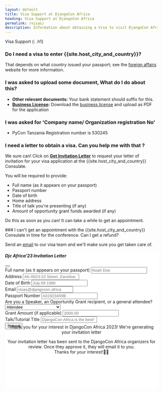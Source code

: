 ```yaml
---
layout: default
title: Visa Support at DjangoCon Africa
heading: Visa Support at DjangoCon Africa
permalink: /visas/
description: Information about obtaining a Visa to visit DjangoCon Africa
---
```


Visa Support
{: .h1}

### Do I need a visa to enter {{site.host_city_and_country}}?

That depends on what country issued your passport; see the [foreign affairs](#) website for more information.

### I was asked to upload some document, What do I do about this?

- **Other relevant documents:** Your bank statement should suffix for this.
- **[Business License](https://drive.google.com/file/d/1pHVz9Xp_ReI4MCFM20y0En5mDLSpRo4t/view?usp=sharing):** Download the [business license](https://drive.google.com/file/d/1pHVz9Xp_ReI4MCFM20y0En5mDLSpRo4t/view?usp=sharing) and upload as PDF for the application

### I was asked for 'Company name/ Organization registration No'
- PyCon Tanzania Registration number is 530245


### I need a letter to obtain a visa. Can you help me with that ?

We sure can! Click on <a class="notice" style="font-weight: 700;" href="" data-bs-toggle="modal" data-bs-target="#inviteModal">Get Invitation Letter</a> to request your letter of invitation for your visa application at the {{site.host_city_and_country}} Consulate.<br>

You will be required to provide:

- Full name (as it appears on your passport)
- Passport number
- Date of birth
- Home address
- Title of talk you're presenting (if any)
- Amount of opportunity grant funds awarded (if any)<br>

<p class="notice"> Do this as soon as you can! It can take a while to get an appointment.</p>
### I can't get an appointment with the {{site.host_city_and_country}} Consulate in time for the conference. Can I get a refund?

Send an <a href="mailto:{{site.visa_email}}">email</a> to our visa team and we'll make sure you get taken care of.

<div class="modal fade" id="inviteModal" tabindex="-1" aria-labelledby="inviteModalLabel" aria-hidden="true">
  <div class="modal-dialog modal-dialog-centered modal-dialog-scrollable">
    <div class="modal-content" style="background-color: #ffffff">
      <div class="modal-header">
        <h5 class="modal-title" id="inviteModalLabel">
          Djc Africa'23 Invitation Letter
        </h5>
        <button type="button" class="btn-close" data-bs-dismiss="modal" aria-label="Close"></button>
      </div>
      <div class="modal-body">
        <form id="form" method="POST" enctype="multipart/form-data">
          <div class="mb-3">
            <label for="fullname" class="col-form-label">Full name (as it appears on your passport)</label>
            <input type="text" name="fullname" class="form-control" id="fullname" placeholder="Noah Doe" required />
          </div>
          <div class="mb-3">
            <label for="address" class="col-form-label">Address</label>
            <input type="text" name="address" class="form-control" id="address"
              placeholder="AK-0023-22 Street, Zanzibar, Tanzania" required />
          </div>
          <div class="mb-3">
            <label for="dob" class="col-form-label">Date of Birth</label>
            <input type="text" class="form-control" name="dob" id="dob" placeholder="July 09 1990" required />
          </div>
          <div class="mb-3">
            <label for="email" class="col-form-label">Email</label>
            <input type="email" name="email" class="form-control" id="email" placeholder="visas@djangocon.africa"
              required />
          </div>
          <div class="mb-3">
            <label for="passport_no" class="col-form-label">Passport Number</label>
            <input type="text" name="passport_no" id="passport_no" class="form-control" placeholder="A01923459B"
              required />
          </div>
          <div class="mb-3">
            <label for="letterselection" class="col-form-label">Are you a Speaker, an Opportunity Grant recipient, or a
              general
              attendee?</label>
            <select name="letterselection" id="letterselection" class="form-control" required>
              <option value="none">Attendee</option>
              <option value="og">Opportunity Grant recipient</option>
              <option value="speaker">Speaker</option>
            </select>
          </div>
          <div id="og" class="myDiv">
            <label for="og" class="col-form-label">Grant Amount (if applicable)</label>
            <input type="number" class="form-control" name="og" id="og" placeholder="2000.00" />
          </div>
          <div id="speaker" class="myDiv">
            <label for="talk" class="col-form-label">Talk/Tutorial Title</label>
            <input type="text" name="talk" id="talk" class="form-control" placeholder="DjangoCon Africa is the best!" />
          </div>
          <div class="text-center">
            <button id="submit" type="submit" class="invite">Submit</button>
          </div>
        </form>
        <div style="text-align:center; padding-bottom: 100px; margin-top: -30px;">
          <p id="inprogress">Thank you for your interest in DjangoCon Africa 2023! We're generating your invitation
            letter
          </p>
          <div id="loading"></div>
          <p id="ready">Your invitation letter has been sent to the DjangoCon Africa organizers for review. Once they
            approve it,
            they will email it to you.<br> Thanks for your interest!🙏🏽</p>
        </div>
      </div>
    </div>
  </div>
</div>
